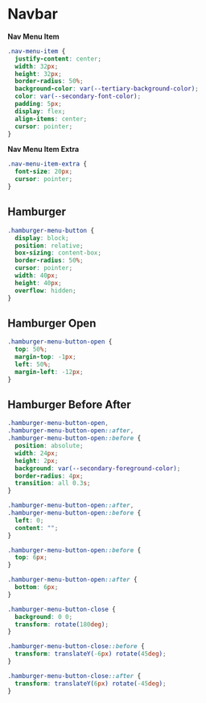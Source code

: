 # Navbar

**Nav Menu Item**

```css
.nav-menu-item {
  justify-content: center;
  width: 32px;
  height: 32px;
  border-radius: 50%;
  background-color: var(--tertiary-background-color);
  color: var(--secondary-font-color);
  padding: 5px;
  display: flex;
  align-items: center;
  cursor: pointer;
}
```

**Nav Menu Item Extra**

```css
.nav-menu-item-extra {
  font-size: 20px;
  cursor: pointer;
}
```

## Hamburger

```css
.hamburger-menu-button {
  display: block;
  position: relative;
  box-sizing: content-box;
  border-radius: 50%;
  cursor: pointer;
  width: 40px;
  height: 40px;
  overflow: hidden;
}
```

## Hamburger Open

```css
.hamburger-menu-button-open {
  top: 50%;
  margin-top: -1px;
  left: 50%;
  margin-left: -12px;
}
```

## Hamburger Before After

```css
.hamburger-menu-button-open,
.hamburger-menu-button-open::after,
.hamburger-menu-button-open::before {
  position: absolute;
  width: 24px;
  height: 2px;
  background: var(--secondary-foreground-color);
  border-radius: 4px;
  transition: all 0.3s;
}
```

```css
.hamburger-menu-button-open::after,
.hamburger-menu-button-open::before {
  left: 0;
  content: "";
}
```

```css
.hamburger-menu-button-open::before {
  top: 6px;
}
```

```css
.hamburger-menu-button-open::after {
  bottom: 6px;
}
```

```css
.hamburger-menu-button-close {
  background: 0 0;
  transform: rotate(180deg);
}
```

```css
.hamburger-menu-button-close::before {
  transform: translateY(-6px) rotate(45deg);
}
```

```css
.hamburger-menu-button-close::after {
  transform: translateY(6px) rotate(-45deg);
}
```
